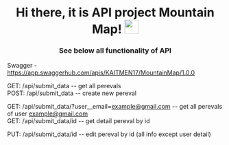 <h1 align="center">Hi there, it is API project Mountain Map!
<img src="https://github.com/blackcater/blackcater/raw/main/images/Hi.gif" height="32"/></h1>
<h3 align="center">See below all functionality of API </h3>

Swagger - https://app.swaggerhub.com/apis/KAITMEN17/MountainMap/1.0.0

GET: /api/submit_data  --  get all perevals <br>
POST: /api/submit_data  --  create new pereval

GET: /api/submit_data/?user__email=example@gmail.com  --  get all perevals of user example@gmail.com <br>
GET: /api/submit_data/id  --  get detail pereval by id <br>

PUT: /api/submit_data/id  --  edit pereval by id (all info except user detail) <br>



